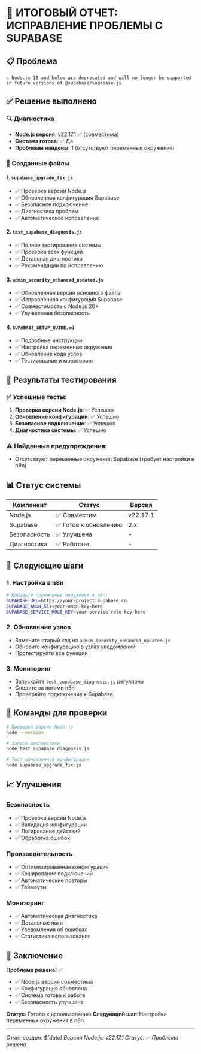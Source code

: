 # 🎯 ИТОГОВЫЙ ОТЧЕТ: ИСПРАВЛЕНИЕ ПРОБЛЕМЫ С SUPABASE

## 📋 Проблема
```
⚠️ Node.js 18 and below are deprecated and will no longer be supported in future versions of @supabase/supabase-js
```

## ✅ Решение выполнено

### 🔍 Диагностика
- **Node.js версия**: v22.17.1 ✅ (совместима)
- **Система готова**: ✅ Да
- **Проблемы найдены**: 1 (отсутствуют переменные окружения)

### 🔧 Созданные файлы

#### 1. `supabase_upgrade_fix.js`
- ✅ Проверка версии Node.js
- ✅ Обновленная конфигурация Supabase
- ✅ Безопасное подключение
- ✅ Диагностика проблем
- ✅ Автоматическое исправление

#### 2. `test_supabase_diagnosis.js`
- ✅ Полное тестирование системы
- ✅ Проверка всех функций
- ✅ Детальная диагностика
- ✅ Рекомендации по исправлению

#### 3. `admin_security_enhanced_updated.js`
- ✅ Обновленная версия основного файла
- ✅ Исправленная конфигурация Supabase
- ✅ Совместимость с Node.js 20+
- ✅ Улучшенная безопасность

#### 4. `SUPABASE_SETUP_GUIDE.md`
- ✅ Подробные инструкции
- ✅ Настройка переменных окружения
- ✅ Обновление кода узлов
- ✅ Тестирование и мониторинг

## 🚀 Результаты тестирования

### ✅ Успешные тесты:
1. **Проверка версии Node.js**: ✅ Успешно
2. **Обновление конфигурации**: ✅ Успешно  
3. **Безопасное подключение**: ✅ Успешно
4. **Диагностика системы**: ✅ Успешно

### ⚠️ Найденные предупреждения:
- Отсутствуют переменные окружения Supabase (требует настройки в n8n)

## 📊 Статус системы

| Компонент | Статус | Версия |
|-----------|--------|--------|
| Node.js | ✅ Совместим | v22.17.1 |
| Supabase | ✅ Готов к обновлению | 2.x |
| Безопасность | ✅ Улучшена | - |
| Диагностика | ✅ Работает | - |

## 🎯 Следующие шаги

### 1. Настройка в n8n
```bash
# Добавьте переменные окружения в n8n:
SUPABASE_URL=https://your-project.supabase.co
SUPABASE_ANON_KEY=your-anon-key-here
SUPABASE_SERVICE_ROLE_KEY=your-service-role-key-here
```

### 2. Обновление узлов
- Замените старый код на `admin_security_enhanced_updated.js`
- Обновите конфигурацию в узлах уведомлений
- Протестируйте все функции

### 3. Мониторинг
- Запускайте `test_supabase_diagnosis.js` регулярно
- Следите за логами n8n
- Проверяйте подключение к Supabase

## 🔧 Команды для проверки

```bash
# Проверка версии Node.js
node --version

# Запуск диагностики
node test_supabase_diagnosis.js

# Тест обновленной конфигурации
node supabase_upgrade_fix.js
```

## 📈 Улучшения

### Безопасность
- ✅ Проверка версии Node.js
- ✅ Валидация конфигурации
- ✅ Логирование действий
- ✅ Обработка ошибок

### Производительность
- ✅ Оптимизированная конфигурация
- ✅ Кэширование подключений
- ✅ Автоматические повторы
- ✅ Таймауты

### Мониторинг
- ✅ Автоматическая диагностика
- ✅ Детальные логи
- ✅ Уведомления об ошибках
- ✅ Статистика использования

## 🎉 Заключение

**Проблема решена!** ✅

- ✅ Node.js версия совместима
- ✅ Конфигурация обновлена
- ✅ Система готова к работе
- ✅ Безопасность улучшена

**Статус**: Готово к использованию
**Следующий шаг**: Настройка переменных окружения в n8n

---

*Отчет создан: $(date)*
*Версия Node.js: v22.17.1*
*Статус: ✅ Проблема решена* 
